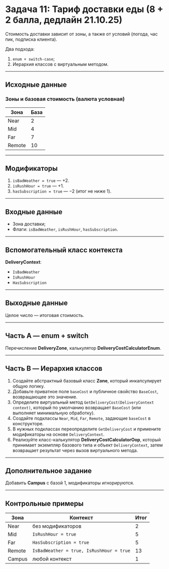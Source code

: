 # Задача 11: Тариф доставки еды (8 + 2 балла, дедлайн 21.10.25)

Стоимость доставки зависит от зоны, а также от условий (погода, час пик, подписка клиента).

Два подхода:
1. `enum + switch-case`;
2. Иерархия классов с виртуальным методом.

---

## Исходные данные
### Зоны и базовая стоимость (валюта условная)
| Зона | База |
|------|------|
| Near | 2 |
| Mid | 4 |
| Far | 7 |
| Remote | 10 |

---

## Модификаторы
1. `isBadWeather = true` — +2.
2. `isRushHour = true` — +1.
3. `hasSubscription = true` — −2 (итог не ниже 1).

---

## Входные данные
- Зона доставки;
- Флаги: `isBadWeather`, `isRushHour`, `hasSubscription`.

---

## Вспомогательный класс контекста
**DeliveryContext**:
- `IsBadWeather`
- `IsRushHour`
- `HasSubscription`

---

## Выходные данные
Целое число — итоговая стоимость.

---

## Часть A — enum + switch
Перечисление **DeliveryZone**, калькулятор **DeliveryCostCalculatorEnum**.

---

## Часть B — Иерархия классов

1. Создайте абстрактный базовый класс **Zone**, который инкапсулирует общую логику.
2. Добавьте приватное поле `baseCost` и публичное свойство `BaseCost`, возвращающее это значение.
3. Определите виртуальный метод `GetDeliveryCost(DeliveryContext context)`, который по умолчанию возвращает `BaseCost` (или выполняет минимальную обработку).
4. Создайте подклассы `Near`, `Mid`, `Far`, `Remote`, задающие `baseCost` в конструкторе.
5. В нужных подклассах переопределите `GetDeliveryCost` и примените модификаторы на основе `DeliveryContext`.
6. Реализуйте класс-калькулятор **DeliveryCostCalculatorOop**, который принимает экземпляр базового типа и объект `DeliveryContext`, затем возвращает результат через вызов виртуального метода.

---

## Дополнительное задание
Добавить **Campus** с базой 1, модификаторы игнорируются.

---

## Контрольные примеры
| Зона | Контекст | Итог |
|------|----------|------|
| Near | без модификаторов | 2 |
| Mid | `IsRushHour = true` | 5 |
| Far | `HasSubscription = true` | 5 |
| Remote | `IsBadWeather = true, IsRushHour = true` | 13 |
| Campus | любой контекст | 1 |
